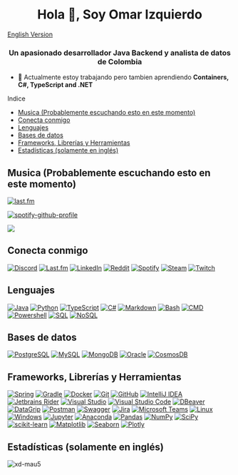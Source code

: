 <h1 align="center">Hola 👋, Soy Omar Izquierdo</h1>

[English Version](README.md)
<h3 align="center">Un apasionado desarrollador Java Backend y analista de datos de Colombia</h3>

- 🌱 Actualmente estoy trabajando pero tambien aprendiendo **Containers, C#, TypeScript and .NET**

Indice
- [Musica (Probablemente escuchando esto en este momento)](#musica-probablemente-escuchando-esto-en-este-momento)
- [Conecta conmigo](#conecta-conmigo)
- [Lenguajes](#lenguajes)
- [Bases de datos](#bases-de-datos)
- [Frameworks, Librerías y Herramientas](#frameworks-librerías-y-herramientas)
- [Estadísticas (solamente en inglés)](#estadísticas-solamente-en-inglés)


## Musica (Probablemente escuchando esto en este momento)
[![last.fm](https://github-readme-lastfm-stats.netlify.app/.netlify/functions/card?user=xd_mau5&theme=dark&show_scrobbles=true)](https://last.fm/user/xd_mau5)

[![spotify-github-profile](https://spotify-github-profile.kittinanx.com/api/view?uid=ho6rzmyljyskcjyjgxkg9x0ec&cover_image=true&theme=natemoo-re&show_offline=true&background_color=121212&interchange=true&bar_color=53b14f&bar_color_cover=false)](https://spotify-github-profile.kittinanx.com/api/view?uid=ho6rzmyljyskcjyjgxkg9x0ec&redirect=true)


[![](https://visitcount.itsvg.in/api?id=xd-mau5&label=Visualizaciones%20del%20Perfil&color=12&icon=5&pretty=true)](https://visitcount.itsvg.in)

## Conecta conmigo
[![Discord](https://img.shields.io/badge/Discord-5865F2?style=social&logo=discord)](https://discord.com/users/427683965181362176)
[![Last.fm](https://img.shields.io/badge/Last.fm-F29F35?style=social&logo=lastdotfm)](https://last.fm/user/xd_mau5)
[![LinkedIn](https://img.shields.io/badge/LinkedIn-0077B5?style=social&logo=linkedin)](https://www.linkedin.com/in/omar-izquierdo-204387231/)
[![Reddit](https://img.shields.io/badge/Reddit-FF4500?style=social&logo=reddit)](https://reddit.com/user/xd_mau5)
[![Spotify](https://img.shields.io/badge/Spotify-1ED760?style=social&logo=spotify)](https://open.spotify.com/user/ho6rzmyljyskcjyjgxkg9x0ec)
[![Steam](https://img.shields.io/badge/Steam-000000?style=social&logo=steam)](https://steamcommunity.com/id/xd_mau5)
[![Twitch](https://img.shields.io/badge/Twitch-9146FF?style=social&logo=twitch)](https://twitch.tv/xd_mau5)

## Lenguajes
[![Java](https://img.shields.io/badge/Java-007396?style=for-the-badge&logo=java&logoColor=white)](#)
[![Python](https://img.shields.io/badge/Python-3776AB?style=for-the-badge&logo=python&logoColor=white)](#)
[![TypeScript](https://img.shields.io/badge/TypeScript-3178C6?style=for-the-badge&logo=typescript&logoColor=white)](#)
[![C#](https://img.shields.io/badge/C%23-239120?style=for-the-badge&logo=c-sharp&logoColor=white)](#)
[![Markdown](https://img.shields.io/badge/Mardown-000000?style=for-the-badge&logo=markdown&logoColor=white)](#)
[![Bash](https://img.shields.io/badge/Bash-4EAA25?style=for-the-badge&logo=gnu-bash&logoColor=white)](#)
[![CMD](https://img.shields.io/badge/CMD-4D4D4D?style=for-the-badge&logo=windows-terminal&logoColor=white)](#)
[![Powershell](https://img.shields.io/badge/Powershell-5391FE?style=for-the-badge&logo=powershell&logoColor=white)](#)
[![SQL](https://img.shields.io/badge/SQL-003B57?style=for-the-badge&logo=postgresql&logoColor=white)](#)
[![NoSQL](https://img.shields.io/badge/NoSQL-4EA94B?style=for-the-badge&logo=mongodb&logoColor=white)](#)

## Bases de datos
[![PostgreSQL](https://img.shields.io/badge/PostgreSQL-336791?style=for-the-badge&logo=postgresql&logoColor=white)](#)
[![MySQL](https://img.shields.io/badge/MySQL-4479A1?style=for-the-badge&logo=mysql&logoColor=white)](#)
[![MongoDB](https://img.shields.io/badge/MongoDB-47A248?style=for-the-badge&logo=mongodb&logoColor=white)](#)
[![Oracle](https://img.shields.io/badge/Oracle-F80000?style=for-the-badge&logo=oracle&logoColor=white)](#)
[![CosmosDB](https://img.shields.io/badge/CosmosDB-1679A7?style=for-the-badge&logo=microsoft-azure&logoColor=white)](#)

## Frameworks, Librerías y Herramientas
[![Spring](https://img.shields.io/badge/Spring-6DB33F?style=for-the-badge&logo=spring&logoColor=white)](#)
[![Gradle](https://img.shields.io/badge/Gradle-02303A?style=for-the-badge&logo=gradle&logoColor=white)](#)
[![Docker](https://img.shields.io/badge/Docker-2496ED?style=for-the-badge&logo=docker&logoColor=white)](#)
[![Git](https://img.shields.io/badge/Git-F05032?style=for-the-badge&logo=git&logoColor=white)](#)
[![GitHub](https://img.shields.io/badge/GitHub-181717?style=for-the-badge&logo=github&logoColor=white)](#)
[![IntelliJ IDEA](https://img.shields.io/badge/IntelliJ%20IDEA-000000?style=for-the-badge&logo=intellij-idea&logoColor=white)](#)
[![Jetbrains Rider](https://img.shields.io/badge/Jetbrains%20Rider-000000?style=for-the-badge&logo=rider&logoColor=white)](#)
[![Visual Studio](https://img.shields.io/badge/Visual%20Studio-5C2D91?style=for-the-badge&logo=visual-studio&logoColor=white)](#)
[![Visual Studio Code](https://img.shields.io/badge/Visual%20Studio%20Code-007ACC?style=for-the-badge&logo=visual-studio-code&logoColor=white)](#)
[![DBeaver](https://img.shields.io/badge/DBeaver-EE7C00?style=for-the-badge&logo=dbeaver&logoColor=white)](#)
[![DataGrip](https://img.shields.io/badge/DataGrip-000000?style=for-the-badge&logo=datagrip&logoColor=white)](#)
[![Postman](https://img.shields.io/badge/Postman-FF6C37?style=for-the-badge&logo=postman&logoColor=white)](#)
[![Swagger](https://img.shields.io/badge/Swagger-85EA2D?style=for-the-badge&logo=swagger&logoColor=white)](#)
[![Jira](https://img.shields.io/badge/Jira-0052CC?style=for-the-badge&logo=jira&logoColor=white)](#)
[![Microsoft Teams](https://img.shields.io/badge/Microsoft%20Teams-6264A7?style=for-the-badge&logo=microsoft-teams&logoColor=white)](#)
[![Linux](https://img.shields.io/badge/Linux-FCC624?style=for-the-badge&logo=linux&logoColor=white)](#)
[![Windows](https://img.shields.io/badge/Windows-0078D6?style=for-the-badge&logo=windows&logoColor=white)](#)
[![Jupyter](https://img.shields.io/badge/Jupyter-F37626?style=for-the-badge&logo=jupyter&logoColor=white)](#)
[![Anaconda](https://img.shields.io/badge/Anaconda-44A833?style=for-the-badge&logo=anaconda&logoColor=white)](#)
[![Pandas](https://img.shields.io/badge/Pandas-150458?style=for-the-badge&logo=pandas&logoColor=white)](#)
[![NumPy](https://img.shields.io/badge/NumPy-013243?style=for-the-badge&logo=numpy&logoColor=white)](#)
[![SciPy](https://img.shields.io/badge/SciPy-8CAAE6?style=for-the-badge&logo=scipy&logoColor=white)](#)
[![scikit-learn](https://img.shields.io/badge/scikit--learn-F7931E?style=for-the-badge&logo=scikit-learn&logoColor=white)](#)
[![Matplotlib](https://img.shields.io/badge/Matplotlib-11557C?style=for-the-badge&logo=matplotlib&logoColor=white)](#)
[![Seaborn](https://img.shields.io/badge/Seaborn-3881C6?style=for-the-badge&logo=seaborn&logoColor=white)](#)
[![Plotly](https://img.shields.io/badge/Plotly-3F4F75?style=for-the-badge&logo=plotly&logoColor=white)](#)
## Estadísticas (solamente en inglés)
<p><img align="center" src="https://github-readme-stats.vercel.app/api/top-langs?username=xd-mau5&show_icons=true&locale=en&layout=compact&theme=dark" alt="xd-mau5" /></p>

